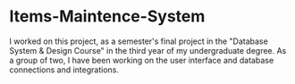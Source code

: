 # Items-Maintence-System
I worked on this project, as a semester's final project in the "Database System &amp; Design Course" in the third year of my undergraduate degree. As a group of two, I have been working on the user interface and database connections and integrations.
